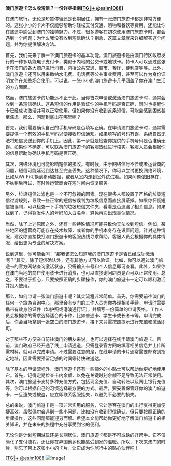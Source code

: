 **澳门旅遊卡怎么收短信？一份详尽指南[[TG💪+ @esim1088](https://t.me/s/esim1088)]**

在澳门旅行，无论是短暂停留还是长期居住，拥有一张澳门旅遊卡都是非常方便的。这张小小的卡片不仅能够帮助你轻松支付交通、购物和餐饮等费用，还能让你在旅途中感受到澳门的独特魅力。不过，很多游客在初次使用澳门旅遊卡时，都会遇到一个问题：为什么我没有收到短信确认？别急，这篇文章就来详细解答这个问题，并为你提供解决方法。

首先，我们先来了解一下澳门旅遊卡的基本功能。澳门旅遊卡是由澳门特区政府发行的一种多功能电子支付卡，类似于内地的公交卡或地铁卡。持卡人可以通过这张卡在澳门的各大商户进行消费，包括公共交通、超市、餐厅、便利店等等。此外，澳门旅遊卡还可以用来缴纳水电费、电话费等公共事业费用，甚至可以作为身份证明文件在某些场合使用。可以说，一张小小的澳门旅遊卡几乎涵盖了你在澳门生活的方方面面。

然而，澳门旅遊卡的功能远不止于此。当你首次申请或激活澳门旅遊卡时，通常会收到一条短信确认。这条短信的作用是验证你的手机号码是否正确，同时也提醒你卡已经成功激活并可以正常使用。但如果你没有收到这条短信，可能会感到困惑甚至焦虑。那么，问题到底出在哪里呢？

首先，我们需要确认自己的手机号码是否填写正确。在申请澳门旅遊卡时，通常需要提供一个有效的手机号码以便接收短信通知。如果填写的号码有误，系统自然无法将短信发送到你的手机上。因此，第一步就是检查你提供的手机号码是否准确无误。如果你不确定，可以联系澳门旅遊卡的客服热线进行核实。客服人员会根据你的信息帮助你确认手机号码是否正确。

其次，网络环境也可能影响短信的接收。有时候，由于网络信号不佳或者运营商的问题，短信可能延迟到达甚至完全丢失。这种情况下，你可以尝试更换网络环境，比如从Wi-Fi切换到移动数据，或者从室内走到室外试试看。如果问题依旧存在，不妨稍后再试，有时候运营商会在短时间内恢复服务。

另外，垃圾短信过滤也是一个不可忽视的因素。现在很多人都设置了严格的垃圾短信过滤规则，导致一些正常的短信被误判为垃圾信息而直接屏蔽掉。如果你怀疑短信被误判，可以检查一下手机的垃圾短信文件夹，看看是否遗漏了相关信息。如果找到了，记得将发件人的号码加入白名单，避免再次出现类似情况。

当然，除了上述原因之外，还有一些特殊情况可能导致你无法收到短信。例如，某些地区的运营商可能存在技术故障，或者你的手机本身存在设置问题。针对这种情况，建议你直接拨打澳门旅遊卡的客服热线寻求帮助。客服人员会根据你的具体情况，给出更为专业的解决方案。

说到这里，你可能会问：“那我该怎么知道我的澳门旅遊卡是否已经成功激活呢？”其实，除了短信确认外，还有其他方式可以验证。比如，你可以通过澳门旅遊卡的官方网站查询激活状态，只需输入卡号和个人信息即可查看。此外，如果你在澳门当地的商户使用该卡进行消费，也可以直接询问店员是否可以正常使用。总之，不要过于担心，只要按照正确的步骤操作，你的澳门旅遊卡一定可以顺利激活并投入使用。

那么，如何申请一张澳门旅遊卡呢？其实流程非常简单。首先，你需要前往澳门的任何一个旅游咨询中心，那里会有专门的工作人员为你办理相关手续。申请时需要携带有效身份证件（如护照或港澳通行证），并填写一份简单的申请表格。工作人员会根据你的需求选择适合的卡种，比如普通卡、学生卡或长者卡等。申请完成后，你会当场拿到一张空白的澳门旅遊卡，接下来只需按照提示进行充值和激活即可。

对于那些不方便亲自前往澳门的朋友来说，也可以选择在线申请澳门旅遊卡。目前，澳门政府已经开通了线上申请通道，只需登录官方网站填写相关信息并上传所需材料，就可以完成申请。不过需要注意的是，在线申请的卡片通常需要邮寄到指定地址，因此需要预留足够的时间等待快递送达。

除了基本的申请流程外，澳门旅遊卡还有一些额外的小贴士可以帮助你更好地使用它。首先，记得定期检查卡内余额，以免在关键时刻余额不足导致无法正常使用。其次，澳门旅遊卡支持多种充值方式，包括现金充值、自动转账以及网上银行充值等，你可以根据自己的习惯选择最方便的方式。最后，要妥善保管好你的澳门旅遊卡，一旦遗失或被盗，应立即联系客服挂失，以避免不必要的损失。

总的来说，澳门旅遊卡是一项非常实用的服务，它让游客在澳门的出行变得更加便捷高效。虽然偶尔会遇到一些小问题，比如没有收到短信确认，但只要按照正确的步骤操作，这些问题都能迎刃而解。希望本文能帮助你更好地了解澳门旅遊卡的相关知识，并在未来的旅程中充分享受到它的便利。

无论你是计划短期游玩还是长期居住，澳门旅遊卡都是不可或缺的好帮手。它不仅简化了支付流程，还让你在异国他乡也能感受到家的温暖。所以，下次来澳门的时候，别忘了带上这张小小的卡片，让它成为你旅行中的贴心伙伴吧！

[[TG💪+ @esim1088](https://t.me/s/esim1088) ![Image](https://i.postimg.cc/4NQfJmqS/Snipaste-2025-05-13-00-14-12.png)]